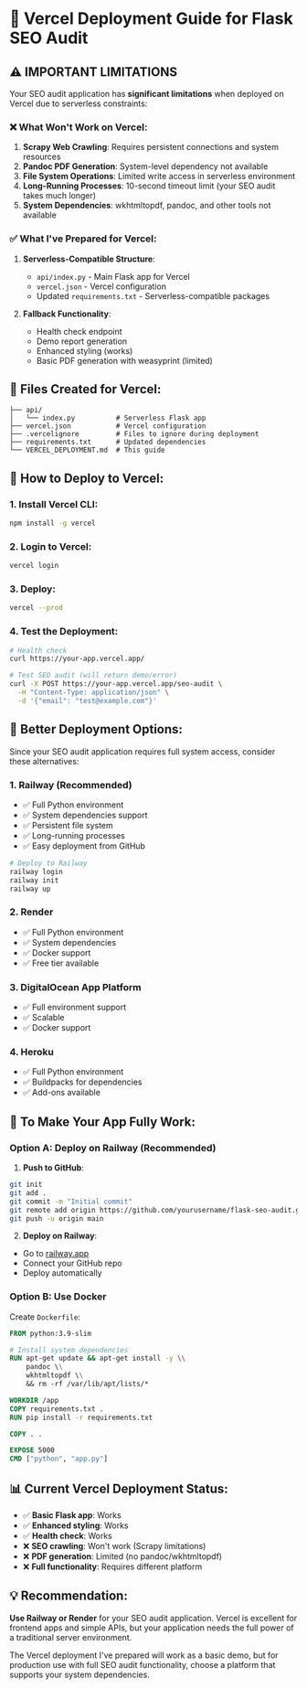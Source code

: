 # 🚀 Vercel Deployment Guide for Flask SEO Audit

## ⚠️ **IMPORTANT LIMITATIONS**

Your SEO audit application has **significant limitations** when deployed on Vercel due to serverless constraints:

### ❌ **What Won't Work on Vercel:**

1. **Scrapy Web Crawling**: Requires persistent connections and system resources
2. **Pandoc PDF Generation**: System-level dependency not available
3. **File System Operations**: Limited write access in serverless environment
4. **Long-Running Processes**: 10-second timeout limit (your SEO audit takes much longer)
5. **System Dependencies**: wkhtmltopdf, pandoc, and other tools not available

### ✅ **What I've Prepared for Vercel:**

1. **Serverless-Compatible Structure**: 
   - `api/index.py` - Main Flask app for Vercel
   - `vercel.json` - Vercel configuration
   - Updated `requirements.txt` - Serverless-compatible packages

2. **Fallback Functionality**:
   - Health check endpoint
   - Demo report generation
   - Enhanced styling (works)
   - Basic PDF generation with weasyprint (limited)

## 📁 **Files Created for Vercel:**

```
├── api/
│   └── index.py          # Serverless Flask app
├── vercel.json           # Vercel configuration
├── .vercelignore         # Files to ignore during deployment
├── requirements.txt      # Updated dependencies
└── VERCEL_DEPLOYMENT.md  # This guide
```

## 🚀 **How to Deploy to Vercel:**

### 1. **Install Vercel CLI:**
```bash
npm install -g vercel
```

### 2. **Login to Vercel:**
```bash
vercel login
```

### 3. **Deploy:**
```bash
vercel --prod
```

### 4. **Test the Deployment:**
```bash
# Health check
curl https://your-app.vercel.app/

# Test SEO audit (will return demo/error)
curl -X POST https://your-app.vercel.app/seo-audit \
  -H "Content-Type: application/json" \
  -d '{"email": "test@example.com"}'
```

## 🎯 **Better Deployment Options:**

Since your SEO audit application requires full system access, consider these alternatives:

### 1. **Railway** (Recommended)
- ✅ Full Python environment
- ✅ System dependencies support
- ✅ Persistent file system
- ✅ Long-running processes
- ✅ Easy deployment from GitHub

```bash
# Deploy to Railway
railway login
railway init
railway up
```

### 2. **Render**
- ✅ Full Python environment
- ✅ System dependencies
- ✅ Docker support
- ✅ Free tier available

### 3. **DigitalOcean App Platform**
- ✅ Full environment support
- ✅ Scalable
- ✅ Docker support

### 4. **Heroku**
- ✅ Full Python environment
- ✅ Buildpacks for dependencies
- ✅ Add-ons available

## 🔧 **To Make Your App Fully Work:**

### Option A: **Deploy on Railway (Recommended)**

1. **Push to GitHub**:
```bash
git init
git add .
git commit -m "Initial commit"
git remote add origin https://github.com/yourusername/flask-seo-audit.git
git push -u origin main
```

2. **Deploy on Railway**:
- Go to [railway.app](https://railway.app)
- Connect your GitHub repo
- Deploy automatically

### Option B: **Use Docker**

Create `Dockerfile`:
```dockerfile
FROM python:3.9-slim

# Install system dependencies
RUN apt-get update && apt-get install -y \\
    pandoc \\
    wkhtmltopdf \\
    && rm -rf /var/lib/apt/lists/*

WORKDIR /app
COPY requirements.txt .
RUN pip install -r requirements.txt

COPY . .

EXPOSE 5000
CMD ["python", "app.py"]
```

## 📊 **Current Vercel Deployment Status:**

- ✅ **Basic Flask app**: Works
- ✅ **Enhanced styling**: Works
- ✅ **Health check**: Works
- ❌ **SEO crawling**: Won't work (Scrapy limitations)
- ❌ **PDF generation**: Limited (no pandoc/wkhtmltopdf)
- ❌ **Full functionality**: Requires different platform

## 💡 **Recommendation:**

**Use Railway or Render** for your SEO audit application. Vercel is excellent for frontend apps and simple APIs, but your application needs the full power of a traditional server environment.

The Vercel deployment I've prepared will work as a basic demo, but for production use with full SEO audit functionality, choose a platform that supports your system dependencies.